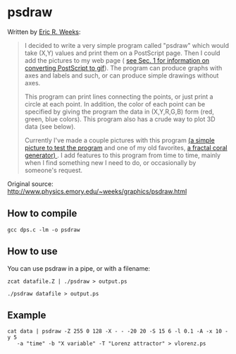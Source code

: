 # psdraw

Written by [Eric R. Weeks](http://www.physics.emory.edu/faculty/weeks//):
> I decided to write a very simple program called "psdraw" which would take (X,Y) values and print them on a PostScript page. Then I could add the pictures to my web page ( [see Sec. 1 for information on converting PostScript to gif](http://www.physics.emory.edu/faculty/weeks//graphics/convert.html)). The program can produce graphs with axes and labels and such, or can produce simple drawings without axes.
>
> This program can print lines connecting the points, or just print a circle at each point. In addition, the color of each point can be specified by giving the program the data in (X,Y,R,G,B) form (red, green, blue colors). This program also has a crude way to plot 3D data (see below).
>
> Currently I've made a couple pictures with this program [(a simple picture to test the program](http://www.physics.emory.edu/faculty/weeks//ideas/trig.html) and one of my old favorites, [a fractal coral generator) ](http://www.physics.emory.edu/faculty/weeks//ideas/grass1.html). I add features to this program from time to time, mainly when I find something new I need to do, or occasionally by someone's request.

Original source:
http://www.physics.emory.edu/~weeks/graphics/psdraw.html

## How to compile

```shell
gcc dps.c -lm -o psdraw
```

## How to use
You can use psdraw in a pipe, or with a filename:

```shell
zcat datafile.Z | ./psdraw > output.ps
```

```shell
./psdraw datafile > output.ps
```

## Example

```shell
cat data | psdraw -Z 255 0 128 -X - - -20 20 -S 15 6 -l 0.1 -A -x 10 -y 5
   -a "time" -b "X variable" -T "Lorenz attractor" > vlorenz.ps
```
